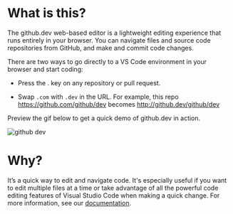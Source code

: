 # What is this?


The github.dev web-based editor is a lightweight editing experience that runs entirely in your browser. You can navigate files and source code repositories from GitHub, and make and commit code changes.



There are two ways to go directly to a VS Code environment in your browser and start coding:



* Press the . key on any repository or pull request.

* Swap `.com` with `.dev` in the URL. For example, this repo https://github.com/github/dev becomes http://github.dev/github/dev

Preview the gif below to get a quick demo of github.dev in action.


![github dev](https://user-images.githubusercontent.com/856858/130119109-4769f2d7-9027-4bc4-a38c-10f297499e8f.gif)


# Why?

It’s a quick way to edit and navigate code. It's especially useful if you want to edit multiple files at a time or take advantage of all the powerful code editing features of Visual Studio Code when making a quick change. For more information, see our [documentation](https://github.co/codespaces-editor-help).


